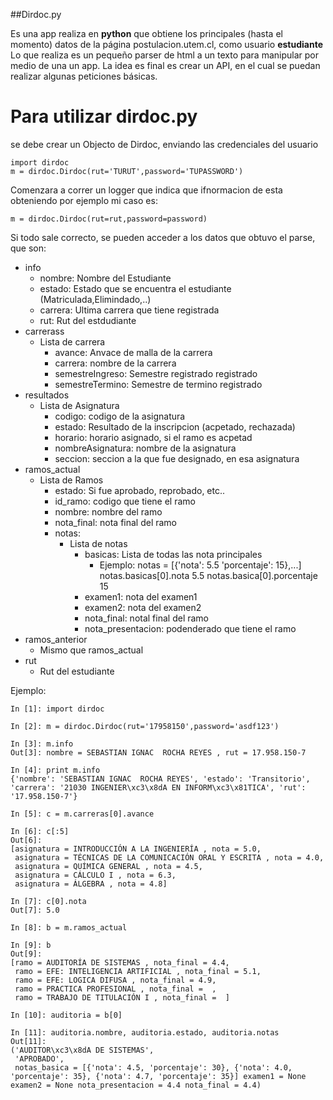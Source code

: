 ##Dirdoc.py

Es una app realiza en **python** que obtiene los principales (hasta el momento) datos de la página postulacion.utem.cl, como usuario **estudiante**
Lo que realiza es un pequeño parser de html a un texto para manipular por medio de una un app. La idea es final es crear un API, en el cual se puedan
realizar algunas peticiones básicas.

Para utilizar dirdoc.py
=======================

se debe crear un Objecto de Dirdoc, enviando las credenciales del usuario

    import dirdoc
    m = dirdoc.Dirdoc(rut='TURUT',password='TUPASSWORD')

Comenzara a correr un logger que indica que ifnormacion de esta obteniendo por ejemplo mi caso es:

    m = dirdoc.Dirdoc(rut=rut,password=password)

Si todo sale correcto, se pueden acceder a los datos que obtuvo el parse, que son:
- info
	* nombre: Nombre del Estudiante
    * estado: Estado que se encuentra el estudiante (Matriculada,Elimindado,..)
    * carrera: Ultima carrera que tiene registrada
    * rut: Rut del estdudiante
- carrerass
	* Lista de carrera
    	- avance: Anvace de malla de la carrera
        - carrera:  nombre de la carrera
        - semestreIngreso: Semestre registrado registrado
        - semestreTermino: Semestre de termino registrado
- resultados
	* Lista de Asignatura
    	- codigo: codigo de la asignatura
        - estado: Resultado de la inscripcion (acpetado, rechazada)
        - horario: horario asignado, si el ramo es acpetad
        - nombreAsignatura: nombre de la asignatura
        - seccion: seccion a la que fue designado, en esa asignatura
- ramos_actual
	* Lista de Ramos
    	- estado: Si fue aprobado, reprobado, etc..
        - id_ramo: codigo que tiene el ramo
        - nombre: nombre del ramo
        - nota_final: nota final del ramo
        - notas:
        	- Lista de notas
            	* basicas: Lista de todas las nota principales
                	* Ejemplo: 
                    			notas = [{'nota': 5.5 'porcentaje': 15},...]
								notas.basicas[0].nota 5.5
                                notas.basica[0].porcentaje 15
                * examen1: nota del examen1
                * examen2: nota del examen2
                * nota_final: notal final del ramo
                * nota_presentacion: podenderado que tiene el ramo
- ramos_anterior
	* Mismo que ramos_actual
- rut
	* Rut del estudiante

Ejemplo:
	
    In [1]: import dirdoc

    In [2]: m = dirdoc.Dirdoc(rut='17958150',password='asdf123')

    In [3]: m.info
    Out[3]: nombre = SEBASTIAN IGNAC  ROCHA REYES , rut = 17.958.150-7

    In [4]: print m.info
    {'nombre': 'SEBASTIAN IGNAC  ROCHA REYES', 'estado': 'Transitorio', 'carrera': '21030 INGENIER\xc3\x8dA EN INFORM\xc3\x81TICA', 'rut': '17.958.150-7'}

    In [5]: c = m.carreras[0].avance

    In [6]: c[:5]
    Out[6]: 
    [asignatura = INTRODUCCIÓN A LA INGENIERÍA , nota = 5.0,
     asignatura = TÉCNICAS DE LA COMUNICACIÓN ORAL Y ESCRITA , nota = 4.0,
     asignatura = QUÍMICA GENERAL , nota = 4.5,
     asignatura = CÁLCULO I , nota = 6.3,
     asignatura = ÁLGEBRA , nota = 4.8]

    In [7]: c[0].nota
    Out[7]: 5.0

    In [8]: b = m.ramos_actual

    In [9]: b
    Out[9]: 
    [ramo = AUDITORÍA DE SISTEMAS , nota_final = 4.4,
     ramo = EFE: INTELIGENCIA ARTIFICIAL , nota_final = 5.1,
     ramo = EFE: LOGICA DIFUSA , nota_final = 4.9,
     ramo = PRACTICA PROFESIONAL , nota_final =  ,
     ramo = TRABAJO DE TITULACIÓN I , nota_final =  ]

    In [10]: auditoria = b[0]

    In [11]: auditoria.nombre, auditoria.estado, auditoria.notas
    Out[11]: 
    ('AUDITOR\xc3\x8dA DE SISTEMAS',
     'APROBADO',
     notas_basica = [{'nota': 4.5, 'porcentaje': 30}, {'nota': 4.0, 'porcentaje': 35}, {'nota': 4.7, 'porcentaje': 35}] examen1 = None examen2 = None nota_presentacion = 4.4 nota_final = 4.4)
